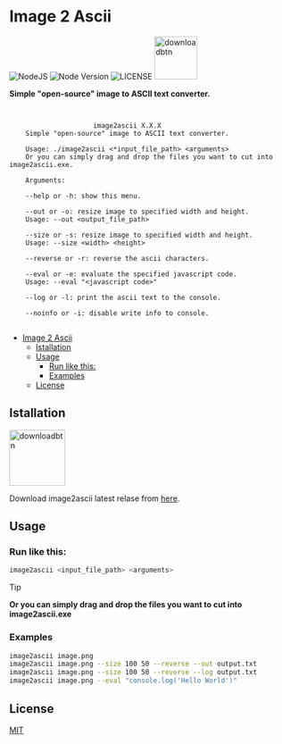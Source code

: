# Image 2 Ascii

![NodeJS](https://img.shields.io/badge/Node.JS-%23378D3B.svg?style=for-the-badge&logo=node.js&logoColor=white) ![Node Version](https://img.shields.io/static/v1?label=Version&message=18.18.0&style=for-the-badge&labelColor=4BAE4F&color=2E7D32&logo=node.js&logoColor=ffffff) ![LICENSE](https://img.shields.io/static/v1?label=LICENSE&message=MIT&style=for-the-badge) [<img alt="downloadbtn" src="https://dabuttonfactory.com/button.png?t=Download&f=Ubuntu-Bold&ts=30&tc=fff&hp=15&vp=15&c=6&bgt=unicolored&bgc=238636&bs=4&bc=37914a" width="77px">](https://github.com/sanalzio/image2ascii/releases)

**Simple "open-source" image to ASCII text converter.**

```


                     image2ascii X.X.X
    Simple "open-source" image to ASCII text converter.

    Usage: ./image2ascii <*input_file_path> <arguments>
    Or you can simply drag and drop the files you want to cut into image2ascii.exe.

    Arguments:

    --help or -h: show this menu.

    --out or -o: resize image to specified width and height.
    Usage: --out <output_file_path>

    --size or -s: resize image to specified width and height.
    Usage: --size <width> <height>

    --reverse or -r: reverse the ascii characters.

    --eval or -e: evaluate the specified javascript code.
    Usage: --eval "<javascript code>"

    --log or -l: print the ascii text to the console.

    --noinfo or -i: disable write info to console.


```

- [Image 2 Ascii](#image-2-ascii)
  - [Istallation](#istallation)
  - [Usage](#usage)
    - [Run like this:](#run-like-this)
    - [Examples](#examples)
  - [License](#license)

## Istallation
[<img alt="downloadbtn" src="https://dabuttonfactory.com/button.png?t=Download&f=Ubuntu-Bold&ts=30&tc=fff&hp=15&vp=15&c=6&bgt=unicolored&bgc=238636&bs=4&bc=37914a" width="100px">](https://github.com/sanalzio/image2ascii/releases)

Download image2ascii latest relase from [here](https://github.com/sanalzio/image2ascii/releases).

## Usage

### Run like this:
```bash
image2ascii <input_file_path> <arguments>
```

> [!TIP]
> **Or you can simply drag and drop the files you want to cut into image2ascii.exe**

### Examples
```bash
image2ascii image.png
image2ascii image.png --size 100 50 --reverse --out output.txt
image2ascii image.png --size 100 50 --reverse --log output.txt
image2ascii image.png --eval "console.log('Hello World')"
```

## License
[MIT](https://mit-license.org/)
